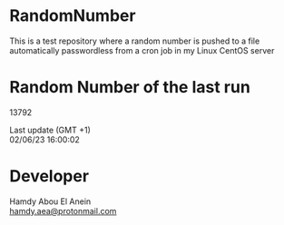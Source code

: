 # RandomNumber    
This is a test repository where a random number is pushed to a file automatically passwordless from a cron job in my Linux CentOS server    
# Random Number of the last run   
13792
      
Last update (GMT +1)    
02/06/23 16:00:02
# Developer    
Hamdy Abou El Anein   
hamdy.aea@protonmail.com
